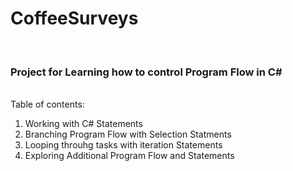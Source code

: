# CoffeeSurveys

<br>

###  Project for Learning how to control Program Flow in C#
<br>
Table of contents:

1. Working with C# Statements
2. Branching Program Flow with Selection Statments
3. Looping throuhg tasks with iteration Statements
4. Exploring Additional Program Flow and Statements

